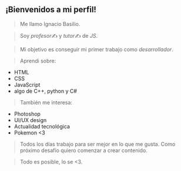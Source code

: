 ## ¡Bienvenidos a mi perfil! 
> Me llamo Ignacio Basilio.

> Soy *profesor*✍ y *tutor*✍ de *JS*.

> Mi objetivo es conseguir mi primer trabajo como *desarrollador*.

> Aprendi sobre:

* HTML
* CSS
* JavaScript
* algo de C++, python y C#

> También me interesa:

* Photoshop
* UI/UX design
* Actualidad tecnológica
* Pokemon <3

> Todos los días trabajo para ser mejor en lo que me gusta. Como próximo desafío quiero comenzar a crear contenido. 

>  Todo es posible, lo se <3.
